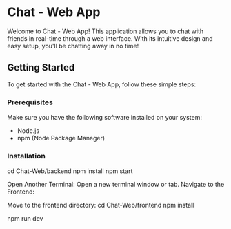 # Chat - Web App

Welcome to Chat - Web App! This application allows you to chat with friends in real-time through a web interface. With its intuitive design and easy setup, you'll be chatting away in no time!

## Getting Started

To get started with the Chat - Web App, follow these simple steps:
### Prerequisites
Make sure you have the following software installed on your system:
- Node.js
- npm (Node Package Manager)
### Installation

cd Chat-Web/backend
npm install
npm start

Open Another Terminal:
Open a new terminal window or tab.
Navigate to the Frontend:

Move to the frontend directory:
cd Chat-Web/frontend
npm install

npm run dev
